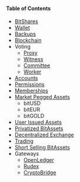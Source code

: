 #### Table of Contents

 * [BitShares](introduction/bitshares.md)
 * [Wallet](introduction/wallets.md)
 * [Backups](introduction/backups.md)
 * [Blockchain](introduction/blockchain.md)
 * Voting
    * [Proxy](voting/proxy.md)
    * [Witness](voting/witness.md)
    * [Committee](voting/committee.md)
    * [Worker](voting/worker.md)
 * [Accounts](accounts/general.md)
 * [Permissions](accounts/permissions.md)
 * [Memberships](accounts/membership.md)
 * [Market Pegged Assets](assets/mpa.md)
    * bitUSD
    * bitEUR
    * bitGOLD
 * [User Issued Assets](assets/uia.md)
 * [Privatized BitAssets](assets/privbitassets.md)
 * [Decentralized Exchange](dex/introduction.md)
 * [Trading](dex/trading.md)
 * [Short Selling BitAssets](dex/shorting.md)
 * Gateways
    * [OpenLedger](gateways/openledger.md)
    * [Rudex](gateways/rudex.md)
    * [CryptoBridge](gateways/cryptobridge.md)
